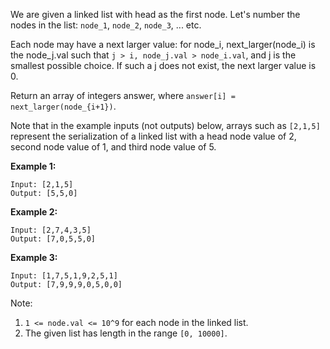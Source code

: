We are given a linked list with head as the first node.  Let's number the nodes in the list: `node_1`, `node_2`, `node_3`, ... etc.

Each node may have a next larger value: for node_i, next_larger(node_i) is the node_j.val such that `j > i, node_j.val > node_i.val`, and j is the smallest possible choice.  If such a j does not exist, the next larger value is 0.

Return an array of integers answer, where `answer[i] = next_larger(node_{i+1})`.

Note that in the example inputs (not outputs) below, arrays such as `[2,1,5]` represent the serialization of a linked list with a head node value of 2, second node value of 1, and third node value of 5.

 

**Example 1:**
```
Input: [2,1,5]
Output: [5,5,0]
```
**Example 2:**
```
Input: [2,7,4,3,5]
Output: [7,0,5,5,0]
```
**Example 3:**
```
Input: [1,7,5,1,9,2,5,1]
Output: [7,9,9,9,0,5,0,0]
``` 

Note:

1. `1 <= node.val <= 10^9` for each node in the linked list.
2. The given list has length in the range `[0, 10000]`.

